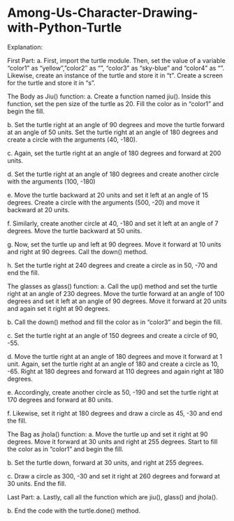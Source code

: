 # Among-Us-Character-Drawing-with-Python-Turtle

Explanation:

First Part:
a. First, import the turtle module. Then, set the value of a variable “color1” as “yellow”,”color2″ as “”, “color3” as “sky-blue” and “color4” as “”. Likewise, create an instance of the turtle and store it in “t”. Create a screen for the turtle and store it in “s”.

The Body as Jiu() function:
a. Create a function named jiu(). Inside this function, set the pen size of the turtle as 20. Fill the color as in “color1” and begin the fill.

b. Set the turtle right at an angle of 90 degrees and move the turtle forward at an angle of 50 units. Set the turtle right at an angle of 180 degrees and create a circle with the arguments (40, -180).

c. Again, set the turtle right at an angle of 180 degrees and forward at 200 units.

d. Set the turtle right at an angle of 180 degrees and create another circle with the arguments (100, -180)

e. Move the turtle backward at 20 units and set it left at an angle of 15 degrees. Create a circle with the arguments (500, -20) and move it backward at 20 units.

f. Similarly, create another circle at 40, -180 and set it left at an angle of 7 degrees. Move the turtle backward at 50 units.

g. Now, set the turtle up and left at 90 degrees. Move it forward at 10 units and right at 90 degrees. Call the down() method.

h. Set the turtle right at 240 degrees and create a circle as in 50, -70 and end the fill.

The glasses as glass() function:
a. Call the up() method and set the turtle right at an angle of 230 degrees. Move the turtle forward at an angle of 100 degrees and set it left at an angle of 90 degrees. Move it forward at 20 units and again set it right at 90 degrees.

b. Call the down() method and fill the color as in “color3” and begin the fill.

c. Set the turtle right at an angle of 150 degrees and create a circle of 90, -55.

d. Move the turtle right at an angle of 180 degrees and move it forward at 1 unit. Again, set the turtle right at an angle of 180 and create a circle as 10, -65. Right at 180 degrees and forward at 110 degrees and again right at 180 degrees.

e. Accordingly, create another circle as 50, -190 and set the turtle right at 170 degrees and forward at 80 units.

f. Likewise, set it right at 180 degrees and draw a circle as 45, -30 and end the fill.

The Bag as jhola() function:
a. Move the turtle up and set it right at 90 degrees. Move it forward at 30 units and right at 255 degrees. Start to fill the color as in “color1” and begin the fill.

b. Set the turtle down, forward at 30 units, and right at 255 degrees.

c. Draw a circle as 300, -30 and set it right at 260 degrees and forward at 30 units. End the fill.

Last Part:
a. Lastly, call all the function which are jiu(), glass() and jhola().

b. End the code with the turtle.done() method.
